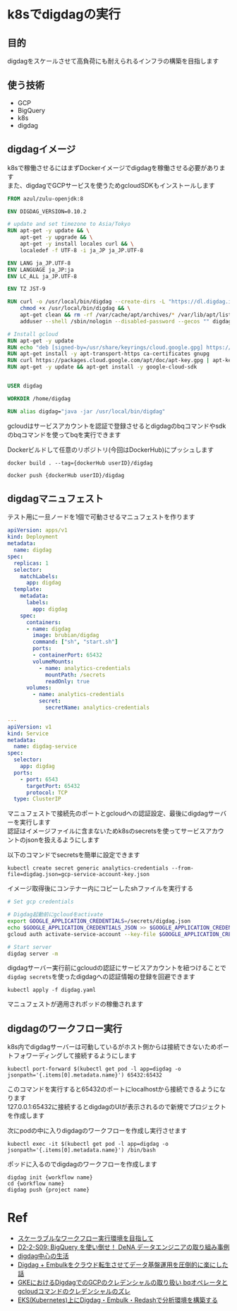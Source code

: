 # k8sでdigdagの実行
## 目的
digdagをスケールさせて高負荷にも耐えられるインフラの構築を目指します

## 使う技術
- GCP
- BigQuery
- k8s
- digdag

## digdagイメージ
k8sで稼働させるにはまずDockerイメージでdigdagを稼働させる必要があります</br>
また、digdagでGCPサービスを使うためgcloudSDKもインストールします

```dockerfile
FROM azul/zulu-openjdk:8

ENV DIGDAG_VERSION=0.10.2

# update and set timezone to Asia/Tokyo
RUN apt-get -y update && \
    apt-get -y upgrade && \
    apt-get -y install locales curl && \
    localedef -f UTF-8 -i ja_JP ja_JP.UTF-8

ENV LANG ja_JP.UTF-8
ENV LANGUAGE ja_JP:ja
ENV LC_ALL ja_JP.UTF-8

ENV TZ JST-9

RUN curl -o /usr/local/bin/digdag --create-dirs -L "https://dl.digdag.io/digdag-${DIGDAG_VERSION}" && \
    chmod +x /usr/local/bin/digdag && \
    apt-get clean && rm -rf /var/cache/apt/archives/* /var/lib/apt/lists/* && \
    adduser --shell /sbin/nologin --disabled-password --gecos "" digdag

# Install gcloud
RUN apt-get -y update
RUN echo "deb [signed-by=/usr/share/keyrings/cloud.google.gpg] https://packages.cloud.google.com/apt cloud-sdk main" | tee -a /etc/apt/sources.list.d/google-cloud-sdk.list
RUN apt-get install -y apt-transport-https ca-certificates gnupg
RUN curl https://packages.cloud.google.com/apt/doc/apt-key.gpg | apt-key --keyring /usr/share/keyrings/cloud.google.gpg add -
RUN apt-get -y update && apt-get install -y google-cloud-sdk


USER digdag

WORKDIR /home/digdag

RUN alias digdag="java -jar /usr/local/bin/digdag"
```

gcloudはサービスアカウントを認証で登録させるとdigdagのbqコマンドやsdkのbqコマンドを使ってbqを実行できます

Dockerビルドして任意のリポジトリ(今回はDockerHub)にプッシュします
```
docker build . --tag={dockerHub userID}/digdag
```

```
docker push {dockerHub userID}/digdag
```
## digdagマニュフェスト
テスト用に一旦ノードを1個で可動させるマニュフェストを作ります
```yaml
apiVersion: apps/v1
kind: Deployment
metadata:
  name: digdag
spec:
  replicas: 1
  selector:
    matchLabels:
      app: digdag
  template:
    metadata:
      labels:
        app: digdag
    spec:
      containers:
      - name: digdag
        image: brubian/digdag
        command: ["sh", "start.sh"]
        ports:
        - containerPort: 65432
        volumeMounts:
          - name: analytics-credentials
            mountPath: /secrets
            readOnly: true
      volumes:
        - name: analytics-credentials
          secret:
            secretName: analytics-credentials

---
apiVersion: v1
kind: Service
metadata:
  name: digdag-service
spec:
  selector:
    app: digdag
  ports:
    - port: 6543
      targetPort: 65432
      protocol: TCP
  type: ClusterIP
```
マニュフェストで接続先のポートとgcloudへの認証設定、最後にdigdagサーバーを実行します</br>
認証はイメージファイルに含まないためk8sのsecretsを使ってサービスアカウントのjsonを扱えるようにします

以下のコマンドでsecretsを簡単に設定できます
```
kubectl create secret generic analytics-credentials --from-file=digdag.json=gcp-service-account-key.json
```

イメージ取得後にコンテナー内にコピーしたshファイルを実行する
```sh
# Set gcp credentials

# Digdag起動前にgcloudをactivate
export GOOGLE_APPLICATION_CREDENTIALS=/secrets/digdag.json
echo $GOOGLE_APPLICATION_CREDENTIALS_JSON >> $GOOGLE_APPLICATION_CREDENTIALS
gcloud auth activate-service-account --key-file $GOOGLE_APPLICATION_CREDENTIALS

# Start server
digdag server -m
```
digdagサーバー実行前にgcloudの認証にサービスアカウントを紐つけることで`digdag secrets`を使ったdigdagへの認証情報の登録を回避できます

```
kubectl apply -f digdag.yaml
```
マニュフェストが適用されポッドの稼働されます

## digdagのワークフロー実行
k8s内でdigdagサーバーは可動しているがホスト側からは接続できないためポートフォワーディングして接続するようにします
```
kubectl port-forward $(kubectl get pod -l app=digdag -o jsonpath='{.items[0].metadata.name}') 65432:65432
```
このコマンドを実行すると65432のポートにlocalhostから接続できるようになります</br>
127.0.0.1:65432に接続するとdigdagのUIが表示されるので新規でプロジェクトを作成します

次にpodの中に入りdigdagのワークフローを作成し実行させます
```
kubectl exec -it $(kubectl get pod -l app=digdag -o jsonpath='{.items[0].metadata.name}') /bin/bash
```
ポッドに入るのでdigdagのワークフローを作成します
```
digdag init {workflow name}
cd {workflow name}
digdag push {project name}
```



# Ref
- [スケーラブルなワークフロー実行環境を目指して](https://speakerdeck.com/trsnium/embulk-and-digdag-meetup-2020)
- [D2-2-S09: BigQuery を使い倒せ！ DeNA データエンジニアの取り組み事例](https://www.youtube.com/watch?v=k1CpRz0C6B8)
- [digdag中心の生活](https://speakerdeck.com/rikiyaoguchi/digdagzhong-xin-falsesheng-huo?slide=65)
- [Digdag + Embulkをクラウド転生させてデータ基盤運用を圧倒的に楽にした話](https://www.m3tech.blog/entry/2020/12/19/110000)
- [GKEにおけるDigdagでのGCPのクレデンシャルの取り扱い bqオペレータとgcloudコマンドのクレデンシャルのズレ](https://komi.dev/post/2021-03-21-gcp-credential-in-digdag/)
- [EKS(Kubernetes)上にDigdag・Embulk・Redashで分析環境を構築する](https://wapa5pow.com/posts/2019-04-19--build-analytics-environment-on-eks)